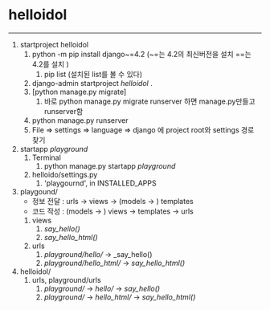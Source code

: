 # helloidol

---

1. startproject helloidol
   1. python -m pip install django~=4.2 (~=는 4.2의 최신버전을 설치 ==는 4.2를 설치 )
      1. pip list (설치된 list를 볼 수 있다)
   2. django-admin startproject _helloidol_ .
   3. [python manage.py migrate] 
      1. 바로 python manage.py migrate runserver 하면 manage.py만들고 runserver함
   4. python manage.py runserver
   5. File => settings => language => django 에 project root와 settings 경로 찾기
2. startapp _playground_
   1. Terminal
      1. python manage.py startapp _playground_
   2. helloido/settings.py
      1. 'playgournd', in INSTALLED_APPS
3. playgound/
   - 정보 전달 : urls -> views -> (models -> ) templates
   - 코드 작성 : (models -> ) views -> templates -> urls
   1. views
      1. _say_hello()_
      2. _say_hello_html()_
   2. urls
      1. _playground/hello/_ -> _say_hello()
      2. _playground/hello_html/_ -> _say_hello_html()_
4. helloidol/
   1. urls, playground/urls
      1. _playground/_ -> _hello/_ -> _say_hello()_
      2. _playground/_ -> _hello_html/_ -> _say_hello_html()_